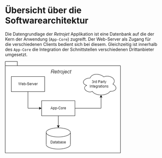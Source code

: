 # Übersicht über die Softwarearchitektur

Die Datengrundlage der _Retrojet_ Applikation ist eine Datenbank auf die der Kern der Anwendung (`App-Core`) zugreift. Der Web-Server als Zugang für die verschiedenen Clients bedient sich bei diesem. Gleichzeitig ist innerhalb des `App-Core` die Integration der Schnittstellen verschiedenen Drittanbieter umgesetzt.

![Retroject Software-Architektur](architecture.png)

